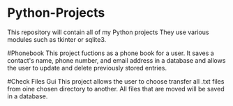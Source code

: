 # Python-Projects

This repository will contain all of my Python projects They use various modules such as tkinter or sqlite3.

#Phonebook
This project fuctions as a phone book for a user. It saves a contact's name, phone number, and
email address in a database and allows the user to update and delete previously stored entries.

#Check Files Gui
This project allows the user to choose transfer all .txt files from oine chosen directory to another.
All files that are moved will be saved in a database.
